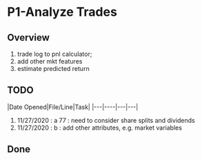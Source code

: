 # P1-Analyze Trades

## Overview

1. trade log to pnl calculator;
1. add other mkt features 
1. estimate predicted return

## TODO

|Date Opened|File/Line|Task|
|---|----|---|---| 
1. 11/27/2020 : a 77 : need to consider share splits and dividends
1. 11/27/2020 : b : add other attributes, e.g. market variables


## Done 